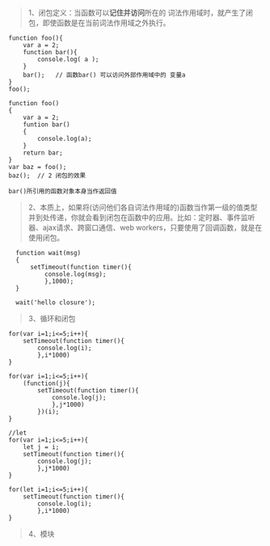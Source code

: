 >1、闭包定义：当函数可以**记住并访问**所在的 词法作用域时，就产生了闭包，即使函数是在当前词法作用域之外执行。

    function foo(){
        var a = 2;
        function bar(){
            console.log( a );
        }
        bar();   // 函数bar() 可以访问外部作用域中的 变量a
    }
    foo();

    function foo()
    {
        var a = 2;
        funtion bar()
        {
            console.log(a);
        }
        return bar;
    }
    var baz = foo();
    baz();  // 2 闭包的效果

    bar()所引用的函数对象本身当作返回值

>2、本质上，如果将(访问他们各自词法作用域的)函数当作第一级的值类型并到处传递，你就会看到闭包在函数中的应用。比如：定时器、事件监听器、ajax请求、跨窗口通信、web workers，只要使用了回调函数，就是在使用闭包。

      function wait(msg)
      {
          setTimeout(function timer(){
              console.log(msg);
              },1000);
      }

      wait('hello closure');

>3、循环和闭包

    for(var i=1;i<=5;i++){
        setTimeout(function timer(){
            console.log(i);
            },i*1000)
    }    

    for(var i=1;i<=5;i++){
        (function(j){
            setTimeout(function timer(){
                console.log(j);
                },j*1000)
            })(i);
    }

    //let
    for(var i=1;i<=5;i++){
        let j = i;
        setTimeout(function timer(){
            console.log(j);
            },j*1000)
    }

    for(let i=1;i<=5;i++){
        setTimeout(function timer(){
            console.log(i);
            },i*1000)
    }

>4、模块
